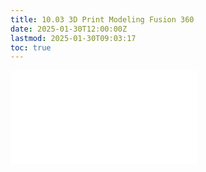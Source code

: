 ```yaml
---
title: 10.03 3D Print Modeling Fusion 360
date: 2025-01-30T12:00:00Z
lastmod: 2025-01-30T09:03:17
toc: true
---
```


![Link to included file content](../../../../digital-fabrication/3d-printing/3d-print-modeling-fusion-360.md)
